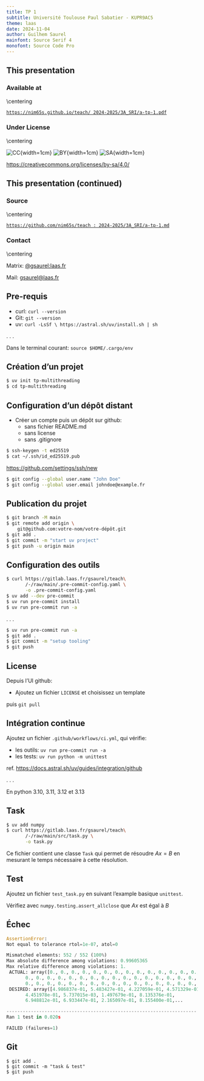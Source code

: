 ```yaml
---
title: TP 1
subtitle: Université Toulouse Paul Sabatier - KUPR9AC5
theme: laas
date: 2024-11-04
author: Guilhem Saurel
mainfont: Source Serif 4
monofont: Source Code Pro
---
```


## This presentation

### Available at

\centering

[`https://nim65s.github.io/teach/
2024-2025/3A_SRI/a-tp-1.pdf`](https://nim65s.github.io/teach/2024-2025/3A_SRI/a-tp-1.pdf)

### Under License

\centering

![CC](media/cc.png){width=1cm}
![BY](media/by.png){width=1cm}
![SA](media/sa.png){width=1cm}

<https://creativecommons.org/licenses/by-sa/4.0/>

## This presentation (continued)

### Source

\centering

[`https://github.com/nim65s/teach :
2024-2025/3A_SRI/a-tp-1.md`](https://github.com/nim65s/teach/-/blob/main/2024-2025/3A_SRI/a-tp-1.md)

### Contact

\centering

Matrix: [@gsaurel:laas.fr](https://matrix.to/\#/@gsaurel:laas.fr)

Mail: [gsaurel@laas.fr](mailto::gsaurel@laas.fr)

## Pre-requis

- curl: `curl --version`
- Git: `git --version`
- uv: `curl -LsSf \ https://astral.sh/uv/install.sh | sh`

. . .

Dans le terminal courant: `source $HOME/.cargo/env`

## Création d’un projet

```bash
$ uv init tp-multithreading
$ cd tp-multithreading
```

## Configuration d’un dépôt distant

- Créer un compte puis un dépôt sur github:
    - sans fichier README.md
    - sans license
    - sans .gitignore

```bash
$ ssh-keygen -t ed25519
$ cat ~/.ssh/id_ed25519.pub
```

<https://github.com/settings/ssh/new>

```bash
$ git config --global user.name "John Doe"
$ git config --global user.email johndoe@example.fr
```

## Publication du projet

```bash
$ git branch -M main
$ git remote add origin \
    git@github.com:votre-nom/votre-dépôt.git
$ git add .
$ git commit -m "start uv project"
$ git push -u origin main
```

## Configuration des outils

```bash
$ curl https://gitlab.laas.fr/gsaurel/teach\
       /-/raw/main/.pre-commit-config.yaml \
       -o .pre-commit-config.yaml
$ uv add --dev pre-commit
$ uv run pre-commit install
$ uv run pre-commit run -a
```

. . .

```bash
$ uv run pre-commit run -a
$ git add .
$ git commit -m "setup tooling"
$ git push
```

## License

Depuis l’UI github:

- Ajoutez un fichier `LICENSE` et choisissez un template

puis `git pull`

## Intégration continue

Ajoutez un fichier `.github/workflows/ci.yml`, qui vérifie:

- les outils: `uv run pre-commit run -a`
- les tests: `uv run python -m unittest`

ref. <https://docs.astral.sh/uv/guides/integration/github>

. . .

En python 3.10, 3.11, 3.12 et 3.13

## Task

```bash
$ uv add numpy
$ curl https://gitlab.laas.fr/gsaurel/teach\
       /-/raw/main/src/task.py \
       -o task.py
```

Ce fichier contient une classe `Task` qui permet de résoudre $Ax = B$ en mesurant le temps nécessaire à cette résolution.

## Test

Ajoutez un fichier `test_task.py` en suivant l’example basique `unittest`.

Vérifiez avec `numpy.testing.assert_allclose` que $Ax$ est égal à $B$

## Échec

```python
AssertionError:
Not equal to tolerance rtol=1e-07, atol=0

Mismatched elements: 552 / 552 (100%)
Max absolute difference among violations: 0.99605365
Max relative difference among violations: 1.
 ACTUAL: array([0., 0., 0., 0., 0., 0., 0., 0., 0., 0., 0., 0., 0., 0., 0., 0., 0.,
       0., 0., 0., 0., 0., 0., 0., 0., 0., 0., 0., 0., 0., 0., 0., 0., 0.,
       0., 0., 0., 0., 0., 0., 0., 0., 0., 0., 0., 0., 0., 0., 0., 0., 0.,...
 DESIRED: array([4.986837e-01, 5.483427e-01, 4.227059e-01, 4.571329e-01,
       4.451978e-01, 5.737015e-03, 1.497679e-01, 8.135376e-01,
       6.948812e-01, 6.933447e-01, 2.165097e-01, 8.155400e-01,...

----------------------------------------------------------------------
Ran 1 test in 0.020s

FAILED (failures=1)
```

## Git



```
$ git add .
$ git commit -m "task & test"
$ git push
```
